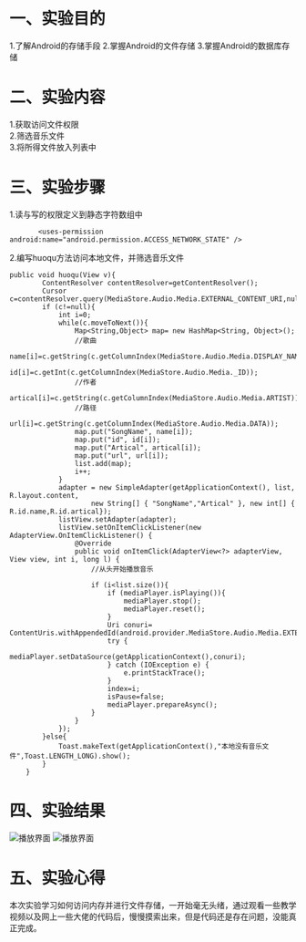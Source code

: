 # 一、实验目的
1.了解Android的存储手段 
2.掌握Android的文件存储 
3.掌握Android的数据库存储  
# 二、实验内容
1.获取访问文件权限  
2.筛选音乐文件  
3.将所得文件放入列表中    
# 三、实验步骤
1.读与写的权限定义到静态字符数组中
```
       <uses-permission android:name="android.permission.ACCESS_NETWORK_STATE" />
```
2.编写huoqu方法访问本地文件，并筛选音乐文件
```
public void huoqu(View v){
        ContentResolver contentResolver=getContentResolver();
        Cursor c=contentResolver.query(MediaStore.Audio.Media.EXTERNAL_CONTENT_URI,null,null,null,null);
        if (c!=null){
            int i=0;
            while(c.moveToNext()){
                Map<String,Object> map= new HashMap<String, Object>();
                //歌曲
                name[i]=c.getString(c.getColumnIndex(MediaStore.Audio.Media.DISPLAY_NAME));
                id[i]=c.getInt(c.getColumnIndex(MediaStore.Audio.Media._ID));
                //作者
                artical[i]=c.getString(c.getColumnIndex(MediaStore.Audio.Media.ARTIST));
                //路径
                url[i]=c.getString(c.getColumnIndex(MediaStore.Audio.Media.DATA));
                map.put("SongName", name[i]);
                map.put("id", id[i]);
                map.put("Artical", artical[i]);
                map.put("url", url[i]);
                list.add(map);
                i++;
            }
            adapter = new SimpleAdapter(getApplicationContext(), list, R.layout.content,
                    new String[] { "SongName","Artical" }, new int[] { R.id.name,R.id.artical});
            listView.setAdapter(adapter);
            listView.setOnItemClickListener(new AdapterView.OnItemClickListener() {
                @Override
                public void onItemClick(AdapterView<?> adapterView, View view, int i, long l) {
                    //从头开始播放音乐

                    if (i<list.size()){
                        if (mediaPlayer.isPlaying()){
                            mediaPlayer.stop();
                            mediaPlayer.reset();
                        }
                        Uri conuri= ContentUris.withAppendedId(android.provider.MediaStore.Audio.Media.EXTERNAL_CONTENT_URI,id[i]);
                        try {
                            mediaPlayer.setDataSource(getApplicationContext(),conuri);
                        } catch (IOException e) {
                            e.printStackTrace();
                        }
                        index=i;
                        isPause=false;
                        mediaPlayer.prepareAsync();
                    }
                }
            });
        }else{
            Toast.makeText(getApplicationContext(),"本地没有音乐文件",Toast.LENGTH_LONG).show();
        }
    }
```
# 四、实验结果
![播放界面](https://raw.githubusercontent.com/xiangzuonidekongbai/android-labs-2020/master/students/net1814080903312/lab5-1.PNG)
![播放界面](https://raw.githubusercontent.com/xiangzuonidekongbai/android-labs-2020/master/students/net1814080903312/lab5-2.PNG)
# 五、实验心得
本次实验学习如何访问内存并进行文件存储，一开始毫无头绪，通过观看一些教学视频以及网上一些大佬的代码后，慢慢摸索出来，但是代码还是存在问题，没能真正完成。
